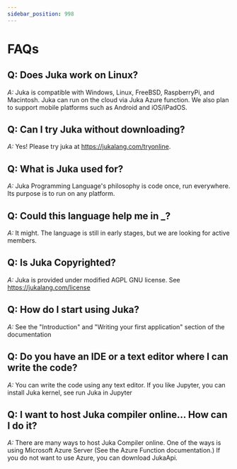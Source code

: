 ```yaml
---
sidebar_position: 998
---
```


# FAQs

## Q: Does Juka work on Linux?
*A:* Juka is compatible with Windows, Linux, FreeBSD, RaspberryPi, and Macintosh.
Juka can run on the cloud via Juka Azure function. 
We also plan to support mobile platforms such as Android and iOS/iPadOS.

## Q: Can I try Juka without downloading?
*A:* Yes! Please try juka at https://jukalang.com/tryonline.

## Q: What is Juka used for?
*A:* Juka Programming Language's philosophy is code once, run everywhere.
Its purpose is to run on any platform. 

## Q: Could this language help me in _?
*A:* It might. The language is still in early stages, but we are looking for active members.

## Q: Is Juka Copyrighted?
*A:* Juka is provided under modified AGPL GNU license. See https://jukalang.com/license

## Q: How do I start using Juka?
*A:* See the "Introduction" and "Writing your first application" section of the documentation

## Q: Do you have an IDE or a text editor where I can write the code?
*A:* You can write the code using any text editor. 
If you like Jupyter, you can install Juka kernel, see run Juka in Jupyter

## Q: I want to host Juka compiler online... How can I do it?
*A:* There are many ways to host Juka Compiler online. One of the ways is using
Microsoft Azure Server (See the Azure Function documentation.) If
you do not want to use Azure, you can download JukaApi. 
